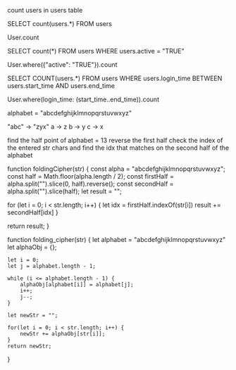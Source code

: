 <!-- SQL Active Record-->

count users in users table

SELECT
  count(users.*)
FROM
  users

<!-- Active Record -->
User.count

<!--SQL -->
SELECT
    count(*)
FROM
    users
WHERE
    users.active = "TRUE"

<!-- Active Record -->
User.where({"active": "TRUE"}).count

<!-- SQL -->
SELECT
  COUNT(users.*)
FROM
  users
WHERE
  users.login_time BETWEEN users.start_time AND users.end_time

<!-- Active Record -->
User.where(login_time: (start_time..end_time)).count

alphabet = "abcdefghijklmnopqrstuvwxyz"

"abc" -> "zyx"
a -> z
b -> y
c -> x

find the half point of alphabet = 13
reverse the first half 
check the index of the entered str chars and find the idx that matches on the second half of the alphabet

function foldingCipher(str) {
  const alpha = "abcdefghijklmnopqrstuvwxyz";
  const half = Math.floor(alpha.length / 2);
  const firstHalf = alpha.split("").slice(0, half).reverse();
  const secondHalf = alpha.split("").slice(half);
  let result = "";

  for (let i = 0; i < str.length; i++) {
    let idx = firstHalf.indexOf(str[i])
    result += secondHalf[idx]
  }

  return result;
}

function folding_cipher(str) {
    let alphabet = "abcdefghijklmnopqrstuvwxyz"
    let alphaObj = {};

    let i = 0;
    let j = alphabet.length - 1;

    while (i <= alphabet.length - 1) {
        alphaObj[alphabet[i]] = alphabet[j];
        i++;
        j--;
    }
    
    let newStr = "";
    
    for(let i = 0; i < str.length; i++) {
        newStr += alphaObj[str[i]];
    }
    return newStr;
}
